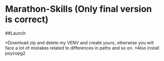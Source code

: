 # Marathon-Skills (Only final version is correct)

##Launch

*Download zip and delete my VENV and create yours, otherwise you will face a lot of mistakes related to differences in paths and so on.
*Also install psycopg2
